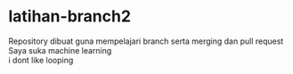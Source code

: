 # latihan-branch2
Repository dibuat guna mempelajari branch serta merging dan pull request<br>
Saya suka machine learning<br>
i dont like looping
